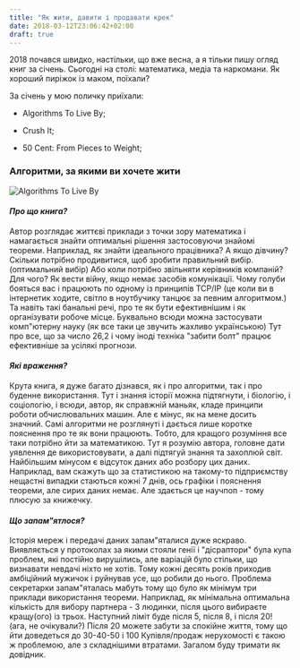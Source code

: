 ```yaml
---
title: "Як жити, давити і продавати крек"
date: 2018-03-12T23:06:42+02:00
draft: true
---
```


2018 почався швидко, настільки, що вже весна, а я тільки пишу огляд книг за січень.
Сьогодні на столі: математика, медіа та наркомани. Як хороший пиріжок із маком, поїхали?

За січень у мою поличку приїхали:

- Algorithms To Live By;

- Crush It;

- 50 Cent: From Pieces to Weight;

### Алгоритми, за якими ви хочете жити


![Algorithms To Live By](https://images-na.ssl-images-amazon.com/images/I/4181ApHes8L._SX325_BO1,204,203,200_.jpg "Algorithms to Live By")

#### *Про що книга?*
Автор розглядає життєві приклади з точки зору математика і намагається знайти оптимальні рішення застосовуючи знайомі теореми.
Наприклад, як знайти ідеального працівника? А якщо дівчину? Скільки потрібно продивитися, щоб зробити правильний вибір. (оптимальний вибір) 
Або коли потрібно звільняти керівників компаній? Для чого? Як вести війну, якщо немає засобів комунікації.
Чому голуби бояться вас і працюють по одному із принципів TCP/IP (це коли ви в інтернетик ходите, світло в ноутбучику танцює за певним алгоритмом.)
Та навіть такі банальні речі, про те як бути ефективнішим і як організувати робоче місце.
Буквально всюди можна застосувати комп"ютерну науку (як все таки це звучить жахливо українською)
Тут про все, що за число 26,2 і чому іноді техніка "забити болт" працює ефективніше за усілякі прогнози.


#### *Які враження?*
Крута книга, я дуже багато дізнався, як і про алгоритми, так і про буденне використання.
Тут і знання історії можна підтягнути, і біологію, і соціологію, і всюди, автор, як справжній маньяк,
кладе принципи роботи обчислювальних машин. Але є мінус, як на мене досить значний.
Самі алгоритми не розглянуті і дається лише коротке пояснення про те як вони працюють. Тобто, для кращого розуміння
все таки потрібно йти за математикою. Тут я розумію автора, головне дати уявлення де використовувати, а далі
підтягуй знання та захоплюй світ. Найбільшим мінусом є відсуток даних або розбору цих даних.
Наприклад, вам скажуть що за статистикою на такому-то підприємству нещастні випадки стаються кожні 7 днів,
ось графіки і пояснення теореми, але сирих даних немає. 
Але здається це научпоп - тому плюсую за книжечку.

#### *Що запам"ятлося?*
Історія мереж і передачі даних запам"яталися дуже яскраво. Виявляється у протоколах за якими стояли
генії і "дісраптори" була купа проблем, які постійно вирушілись, але варіацій було стільки, що визнавати невдачі 
ніхто не хотів. Тому кожні десять років приходив амбіційний мужичок і руйнував усе, що робили до нього.
Проблема секретарки запам"яталась мабуть тому що було як мінімум три приклади використання теореми.
Наприклад, як мінімальна оптимальна кількість для вибору партнера - 3 людинки, після цього вибираєте кращу(ого) із трьох.
Наступний ліміт буде після 5, після 8, і після 20! (ага, не очікували?)
Після 20 можете забути за спокійне життя, тому що йти доведеться до 30-40-50 і 100
Купівля/продаж нерухомості є такою ж проблемою, але з складнішими втратами. Загалом буду тримати як довідник.

